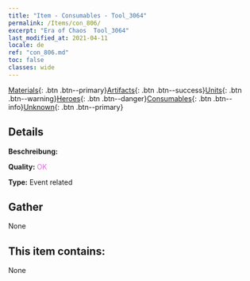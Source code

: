 ```yaml
---
title: "Item - Consumables - Tool_3064"
permalink: /Items/con_806/
excerpt: "Era of Chaos  Tool_3064"
last_modified_at: 2021-04-11
locale: de
ref: "con_806.md"
toc: false
classes: wide
---
```

 [Materials](/de/Items/){: .btn .btn--primary}[Artifacts](/de/Items/Artifacts/){: .btn .btn--success}[Units](/de/Items/Units/){: .btn .btn--warning}[Heroes](/de/Items/Heroes/){: .btn .btn--danger}[Consumables](/de/Items/Consumables/){: .btn .btn--info}[Unknown](/de/Items/Unknown/){: .btn .btn--primary}

## Details
 **Beschreibung:** 

 **Quality:** <span style="color: #DA70D6">OK</span>

 **Type:** Event related

## Gather

  None

## This item contains:

  None

